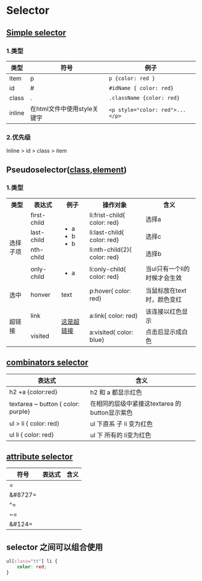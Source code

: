 # Selector

##  [Simple selector](https://www.w3schools.com/css/css_selectors.asp)
### 1.类型
|类型| 符号 | 例子 |
|-- | -- | -- |
| item | p | ```p {color: red }``` |
| id | # | ```#idName { color: red}``` |
| class |. | ```.className {color: red}``` |
| inline | 在html文件中使用style关键字  | ```<p style="color: red">...</p>```  |

### 2.优先级
Inline > id > class > item

## Pseudoselector([class](https://www.w3schools.com/css/css_pseudo_classes.asp),[element](https://www.w3schools.com/css/css_pseudo_elements.asp))
### 1.类型

<table >
	<tr>
			<th>类型</th><th>表达式</th><th>例子</th><th>操作对象</th><th>含义</th>
	</tr>
	<tr>
			<td rowspan="4">选择子项</td><td>first-child</td><td td rowspan="3"><ul><li>a</li><li>b</li><li>b</li></ul></td><td>li:frist-child{ color: red}</td><td>选择a</td>
	</tr>
	<tr>
			<td>last-child</td><td>li:last-child{ color: red}</td><td>选择c</td>
	</tr>
	<tr>
			<td>nth-child</td><td>li:nth-child(2){ color: red}</td><td>选择b</td>
	</tr>
	<tr>
			<td>only-child</td><td><ul><li>a</li></td><td>li:only-child{ color: red}</td><td>当ul只有一个li的时候才会生效</td>
	</tr>
	<tr>
			<td>选中</td><td>honver</td><td><p>text</p></td><td>p:hover{ color: red}</td><td>当鼠标放在text时，颜色变红</td>
	</tr>
	<tr>
			<td rowspan="2">超链接</td><td>link</td><td rowspan="2"><a href=".....">这是超链接</a></td><td>a:link{ color: red}</td><td>该连接以红色显示</td>
	</tr>
	<tr>
			<td>visited</td><td>a:visited{ color: blue}</td><td>点击后显示成白色</td>
	</tr>
</table>

##  [combinators selector](https://www.w3schools.com/css/css_combinators.asp)

|表达式| 含义 |
| -- | -- |
|h2 +a {color:red}| h2 和 a 都显示红色 |
|textarea ~ button { color: purple} | 在相同的层级中紧接这textarea 的button显示紫色|
|ul > li { color: red}| ul 下直系 子 li 变为红色 |
|ul li { color: red}| ul 下 所有的 li变为红色 |

## [attribute selector](https://www.w3schools.com/css/css_attribute_selectors.asp)
| 符号|  表达式 |  含义  |
|  -- |  -- |  -- |
|=||
| &#8727= | | |
| ^= | | |
| ~= | | |
| &#124=| | |

## selector 之间可以组合使用
```css
ul[class="tt"] li {
	color: red;
}
```

